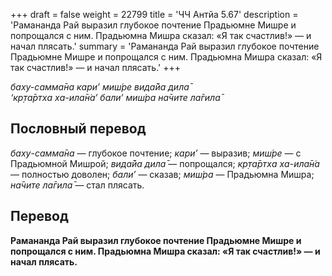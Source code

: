 +++
draft = false
weight = 22799
title = 'ЧЧ Антйа 5.67'
description = 'Рамананда Рай выразил глубокое почтение Прадьюмне Мишре и попрощался с ним. Прадьюмна Мишра сказал: «Я так счастлив!» — и начал плясать.'
summary = 'Рамананда Рай выразил глубокое почтение Прадьюмне Мишре и попрощался с ним. Прадьюмна Мишра сказал: «Я так счастлив!» — и начал плясать.'
+++

_баху-самма̄на кари’ миш́ре вида̄йа дила̄  
‘кр̣та̄ртха ха-ила̄н̇а’ бали’ миш́ра на̄чите ла̄гила̄_

## Пословный перевод

_баху_\-_самма̄на_ — глубокое почтение; _кари’_ — выразив; _миш́ре_ — с Прадьюмной Мишрой; _вида̄йа_ _дила̄_ — попрощался; _кр̣та̄ртха_ _ха_\-_ила̄н̇а_ — полностью доволен; _бали’_ — сказав; _миш́ра_ — Прадьюмна Мишра; _на̄чите_ _ла̄гила̄_ — стал плясать.

## Перевод

**Рамананда Рай выразил глубокое почтение Прадьюмне Мишре и попрощался с ним. Прадьюмна Мишра сказал: «Я так счастлив!» — и начал плясать.**

